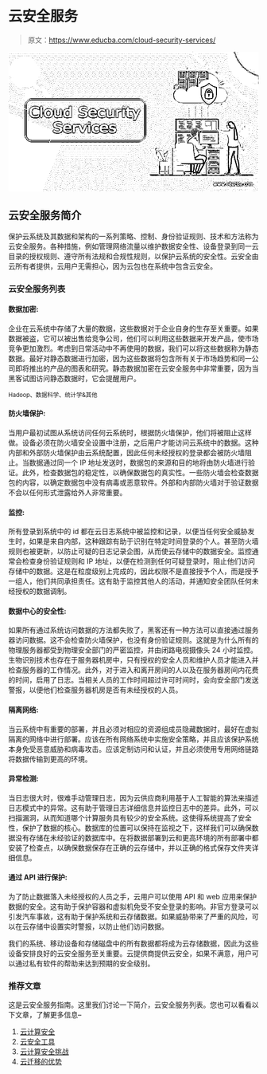 # 云安全服务

> 原文：<https://www.educba.com/cloud-security-services/>

![Cloud Security Services](img/d41b64c8f5fdd5c9f95a1ddd23184d3d.png)



## 云安全服务简介

保护云系统及其数据和架构的一系列策略、控制、身份验证规则、技术和方法称为云安全服务。各种措施，例如管理网络流量以维护数据安全性、设备登录到同一云目录的授权规则、遵守所有法规和合规性规则，以保护云系统的安全性。云安全由云所有者提供，云用户无需担心，因为云包也在系统中包含云安全。

### 云安全服务列表

#### 数据加密:

企业在云系统中存储了大量的数据，这些数据对于企业自身的生存至关重要。如果数据被盗，它可以被出售给竞争公司，他们可以利用这些数据来开发产品，使市场竞争更加激烈。考虑到日常活动中不再使用的数据，我们可以将这些数据称为静态数据。最好对静态数据进行加密，因为这些数据将包含所有关于市场趋势和同一公司即将推出的产品的图表和研究。静态数据加密在云安全服务中非常重要，因为当黑客试图访问静态数据时，它会提醒用户。

<small>Hadoop、数据科学、统计学&其他</small>

#### 防火墙保护:

当用户最初试图从系统访问任何云系统时，根据防火墙保护，他们将被阻止这样做。设备必须在防火墙安全设置中注册，之后用户才能访问云系统中的数据。这种内部和外部防火墙保护由云系统配置，因此任何未经授权的登录都会被防火墙阻止。当数据通过同一个 IP 地址发送时，数据包的来源和目的地将由防火墙进行验证。此外，检查数据包的稳定性，以确保数据包的真实性。一些防火墙会检查数据包的内容，以确定数据包中没有病毒或恶意软件。外部和内部防火墙对于验证数据不会以任何形式泄露给外人非常重要。

#### 监控:

所有登录到系统中的 id 都在云日志系统中被监控和记录，以便当任何安全威胁发生时，如果是来自内部，这种跟踪有助于识别在特定时间登录的个人。甚至防火墙规则也被更新，以防止可疑的日志记录企图，从而使云存储中的数据安全。监控通常会检查身份验证规则和 IP 地址，以便在检测到任何可疑登录时，阻止他们访问存储中的数据。这是在粒度级别上完成的，因此权限不是直接授予个人，而是授予一组人，他们共同承担责任。这有助于监控其他人的活动，并通知安全团队任何未经授权的数据调制。

#### 数据中心的安全性:

如果所有通过系统访问数据的方法都失败了，黑客还有一种方法可以直接通过服务器访问数据。这不会检查防火墙保护，也没有身份验证规则。这就是为什么所有的物理服务器都受到物理安全部门的严密监控，并由闭路电视摄像头 24 小时监控。生物识别技术也存在于服务器机房中，只有授权的安全人员和维护人员才能进入并检查服务器的工作情况。此外，对于进入和离开房间的人以及在服务器房间内花费的时间，启用了日志。当相关人员的工作时间超过许可时间时，会向安全部门发送警报，以便他们检查服务器机房是否有未经授权的人员。

#### 隔离网络:

当云系统中有重要的部署，并且必须对相应的资源组成员隐藏数据时，最好在虚拟隔离的网络中进行部署。应该在所有网络系统中实施安全策略，并且应该保护系统本身免受恶意威胁和病毒攻击。应该定制访问和认证，并且必须使用专用网络链路将数据传输到更高的环境。

#### 异常检测:

当日志很大时，很难手动管理日志，因为云供应商利用基于人工智能的算法来描述日志模式中的异常。这有助于管理日志详细信息并监控日志中的差异。此外，可以扫描漏洞，从而知道哪个计算服务具有较少的安全系统。这使得系统提高了安全性，保护了数据的核心。数据库的位置可以保持在监视之下，这样我们可以确保数据没有存储在未经验证的数据库中。在将数据部署到云和更高环境的所有部署中都安装了检查点，以确保数据保存在正确的云存储中，并以正确的格式保存文件夹详细信息。

#### 通过 API 进行保护:

为了防止数据落入未经授权的人员之手，云用户可以使用 API 和 web 应用来保护数据的安全。这有助于保护容器和虚拟机免受不安全登录的影响。非官方登录可以引发汽车事故，这有助于保护系统和云存储数据。如果威胁带来了严重的风险，可以在云存储中设置实时警报，以防止他们访问数据。

我们的系统、移动设备和存储磁盘中的所有数据都将成为云存储数据，因此为这些设备安排良好的云安全服务至关重要。云提供商提供云安全，如果不满意，用户可以通过私有软件的帮助来达到预期的安全级别。

### 推荐文章

这是云安全服务指南。这里我们讨论一下简介，云安全服务列表。您也可以看看以下文章，了解更多信息–

1.  [云计算安全](https://www.educba.com/cloud-computing-security/)
2.  [云安全工具](https://www.educba.com/cloud-security-tools/)
3.  [云计算安全挑战](https://www.educba.com/cloud-computing-security-challenges/)
4.  [云迁移的优势](https://www.educba.com/cloud-migration-benefits/)





